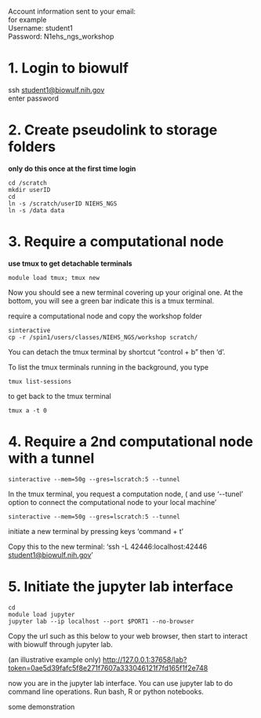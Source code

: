 Account information sent to your email: <br>
for example <br>
Username: student1 <br>
Password: N1ehs_ngs_workshop

# 1. Login to biowulf <br>
ssh student1@biowulf.nih.gov <br>
enter password

# 2. Create pseudolink to storage folders <br> 
**only do this once at the first time login**  <br>
```
cd /scratch 
mkdir userID
cd
ln -s /scratch/userID NIEHS_NGS
ln -s /data data
```

# 3. Require a computational node  <br>

**use tmux to get detachable terminals**
```
module load tmux; tmux new
```
Now you should see a new terminal covering up your original one. At the bottom, you will see a green bar indicate this is a tmux terminal. 

require a computational node and copy the workshop folder
```
sinteractive 
cp -r /spin1/users/classes/NIEHS_NGS/workshop scratch/
```
You can detach the tmux terminal by shortcut “control + b” then ‘d’. 

To list the tmux terminals running in the background, you type 
```
tmux list-sessions
```
to get back to the tmux terminal 
```
tmux a -t 0
```

# 4. Require a 2nd computational node with a tunnel 
```
sinteractive --mem=50g --gres=lscratch:5 --tunnel
```

In the tmux terminal, you request a computation node, ( and use ‘--tunel’ option to connect the computational node to your local machine’
```
sinteractive --mem=50g --gres=lscratch:5 --tunnel
```

initiate a new terminal by pressing keys ‘command + t’

Copy this to the new terminal: ‘ssh  -L 42446:localhost:42446 student1@biowulf.nih.gov’



# 5. Initiate the jupyter lab interface
```
cd 
module load jupyter
jupyter lab --ip localhost --port $PORT1 --no-browser
```
Copy the url such as this below to your web browser, then start to interact with biowulf through jupyter lab. 

(an illustrative example only) http://127.0.0.1:37658/lab?token=0ae5d39fafc5f8e271f7607a333046121f7fd165f1f2e748

now you are in the jupyter lab interface. You can use jupyter lab to do command line operations. Run bash, R or python notebooks. 

some demonstration
